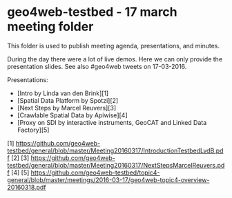 # geo4web-testbed - 17 march meeting folder
This folder is used to publish meeting agenda, presentations, and minutes. 

During the day there were a lot of live demos. Here we can only provide the presentation slides. See also #geo4web tweets on 17-03-2016.

Presentations: 
- [Intro by Linda van den Brink][1]
- [Spatial Data Platform by Spotzi][2]
- [Next Steps by Marcel Reuvers][3]
- [Crawlable Spatial Data by Apiwise][4]
- [Proxy on SDI by interactive instruments, GeoCAT and Linked Data Factory][5]

[1] https://github.com/geo4web-testbed/general/blob/master/Meeting20160317/IntroductionTestbedLvdB.pdf
[2] 
[3] https://github.com/geo4web-testbed/general/blob/master/Meeting20160317/NextStepsMarcelReuvers.pdf
[4]
[5] https://github.com/geo4web-testbed/topic4-general/blob/master/meetings/2016-03-17/geo4web-topic4-overview-20160318.pdf
